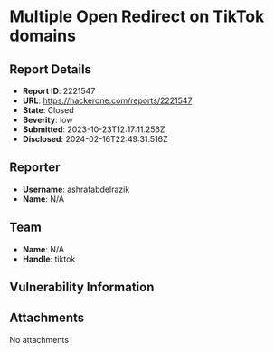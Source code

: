 # Multiple Open Redirect on TikTok domains

## Report Details
- **Report ID**: 2221547
- **URL**: https://hackerone.com/reports/2221547
- **State**: Closed
- **Severity**: low
- **Submitted**: 2023-10-23T12:17:11.256Z
- **Disclosed**: 2024-02-16T22:49:31.516Z

## Reporter
- **Username**: ashrafabdelrazik
- **Name**: N/A

## Team
- **Name**: N/A
- **Handle**: tiktok

## Vulnerability Information


## Attachments
No attachments
